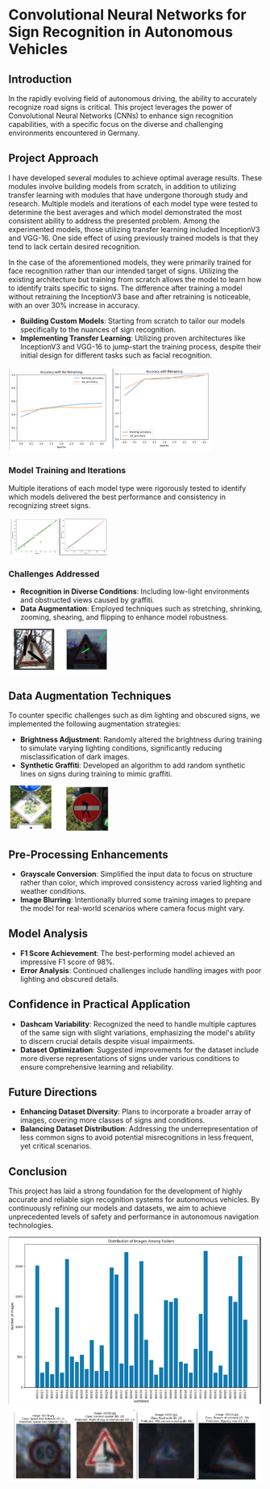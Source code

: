 # Convolutional Neural Networks for Sign Recognition in Autonomous Vehicles

## Introduction
In the rapidly evolving field of autonomous driving, the ability to accurately recognize road signs is critical. This project leverages the power of Convolutional Neural Networks (CNNs) to enhance sign recognition capabilities, with a specific focus on the diverse and challenging environments encountered in Germany.

## Project Approach
I have developed several modules to achieve optimal average results. These modules involve building models from scratch, in addition to utilizing transfer learning with modules that have undergone thorough study and research. Multiple models and iterations of each model type were tested to determine the best averages and which model demonstrated the most consistent ability to address the presented problem. Among the experimented models, those utilizing transfer learning included InceptionV3 and VGG-16. One side effect of using previously trained models is that they tend to lack certain desired recognition.

In the case of the aforementioned models, they were primarily trained for face recognition rather than our intended target of signs. Utilizing the existing architecture but training from scratch allows the model to learn how to identify traits specific to signs. The difference after training a model without retraining the InceptionV3 base and after retraining is noticeable, with an over 30% increase in accuracy.

- **Building Custom Models**: Starting from scratch to tailor our models specifically to the nuances of sign recognition.
- **Implementing Transfer Learning**: Utilizing proven architectures like InceptionV3 and VGG-16 to jump-start the training process, despite their initial design for different tasks such as facial recognition.

<img src="Images/acc_nt.png" width="200" height="auto" alt="Image1">
<img src="Images/acc_wt.png" width="200" height="auto" alt="Image2">

### Model Training and Iterations
Multiple iterations of each model type were rigorously tested to identify which models delivered the best performance and consistency in recognizing street signs.


<img src="Images/comparison.png" width="200" height="auto" alt="Image5">

### Challenges Addressed
- **Recognition in Diverse Conditions**: Including low-light environments and obstructed views caused by graffiti.
- **Data Augmentation**: Employed techniques such as stretching, shrinking, zooming, shearing, and flipping to enhance model robustness.


<img src="Images/augmented_images.png" width="200" height="auto" alt="Image4">

## Data Augmentation Techniques
To counter specific challenges such as dim lighting and obscured signs, we implemented the following augmentation strategies:
- **Brightness Adjustment**: Randomly altered the brightness during training to simulate varying lighting conditions, significantly reducing misclassification of dark images.
- **Synthetic Graffiti**: Developed an algorithm to add random synthetic lines on signs during training to mimic graffiti.

<img src="Images/altered_images.png" width="200" height="auto" alt="Image3">

## Pre-Processing Enhancements
- **Grayscale Conversion**: Simplified the input data to focus on structure rather than color, which improved consistency across varied lighting and weather conditions.
- **Image Blurring**: Intentionally blurred some training images to prepare the model for real-world scenarios where camera focus might vary.

## Model Analysis
- **F1 Score Achievement**: The best-performing model achieved an impressive F1 score of 98%.
- **Error Analysis**: Continued challenges include handling images with poor lighting and obscured details.

## Confidence in Practical Application
- **Dashcam Variability**: Recognized the need to handle multiple captures of the same sign with slight variations, emphasizing the model's ability to discern crucial details despite visual impairments.
- **Dataset Optimization**: Suggested improvements for the dataset include more diverse representations of signs under various conditions to ensure comprehensive learning and reliability.

## Future Directions
- **Enhancing Dataset Diversity**: Plans to incorporate a broader array of images, covering more classes of signs and conditions.
- **Balancing Dataset Distribution**: Addressing the underrepresentation of less common signs to avoid potential misrecognitions in less frequent, yet critical scenarios.

## Conclusion
This project has laid a strong foundation for the development of highly accurate and reliable sign recognition systems for autonomous vehicles. By continuously refining our models and datasets, we aim to achieve unprecedented levels of safety and performance in autonomous navigation technologies.




![Image6](Images/distribution_imagetypes.png)
![Image7](Images/original_pictures.png)

